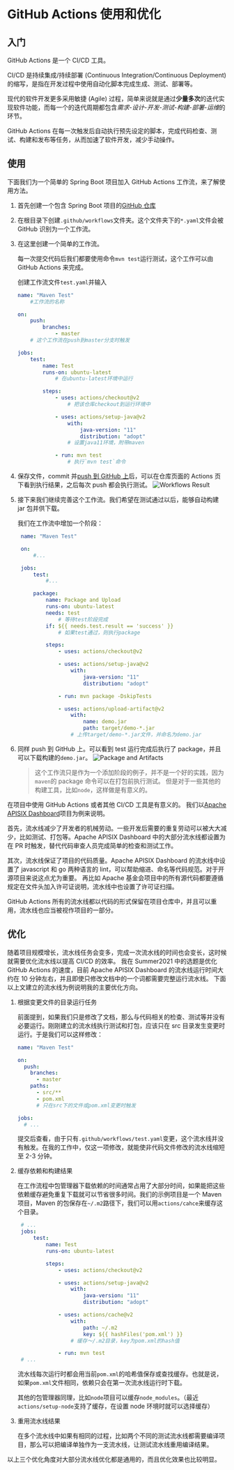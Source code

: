 # GitHub Actions 使用和优化

## 入门

GitHub Actions 是一个 CI/CD 工具。

CI/CD 是持续集成/持续部署 (Continuous Integration/Continuous Deployment) 的缩写，是指在开发过程中使用自动化脚本完成生成、测试、部署等。

现代的软件开发更多采用敏捷 (Agile) 过程，简单来说就是通过**少量多次**的迭代实现软件功能，而每一个的迭代周期都包含*需求-设计-开发-测试-构建-部署-运维*的环节。

GitHub Actions 在每一次触发后自动执行预先设定的脚本，完成代码检查、测试、构建和发布等任务，从而加速了软件开发，减少手动操作。

## 使用

下面我们为一个简单的 Spring Boot 项目加入 GitHub Actions 工作流，来了解使用方法。

1. 首先创建一个包含 Spring Boot 项目的[GitHub 仓库](https://github.com/qsliu2017/GitHub-Actions-Demo/commit/e1c70d67a97fe538271ea16a3853d2eb0215bc5a)
1. 在根目录下创建`.github/workflows`文件夹。这个文件夹下的`*.yaml`文件会被 GitHub 识别为一个工作流。
1. 在这里创建一个简单的工作流。

   每一次提交代码后我们都要使用命令`mvn test`运行测试，这个工作可以由 GitHub Actions 来完成。

   创建工作流文件`test.yaml`并输入

   ```yaml
   name: "Maven Test"
       #工作流的名称

   on:
       push:
           branches:
               - master
       # 这个工作流在push到master分支时触发

   jobs:
       test:
           name: Test
           runs-on: ubuntu-latest
               # 在ubuntu-latest环境中运行

           steps:
               - uses: actions/checkout@v2
                   # 把该仓库checkout到运行环境中

               - uses: actions/setup-java@v2
                   with:
                       java-version: "11"
                       distribution: "adopt"
                   # 设置java11环境，附带maven

               - run: mvn test
                   # 执行`mvn test`命令
   ```

1. 保存文件，commit 并[push 到 GitHub 上](https://github.com/qsliu2017/GitHub-Actions-Demo/commit/47c2b5ee62d41c6c9796ae58e65b39405f1d69b8)后，可以在仓库页面的 Actions 页下看到执行结果，之后每次 push 都会执行测试。
   ![Workflows Result](./img/workflows_result.png)
1. 接下来我们继续完善这个工作流。我们希望在测试通过以后，能够自动构建 jar 包并供下载。

   我们在工作流中增加一个阶段：

   ```yaml
    name: "Maven Test"

    on:
        #...

    jobs:
        test:
            #...

        package:
            name: Package and Upload
            runs-on: ubuntu-latest
            needs: test
                # 等待test阶段完成
            if: ${{ needs.test.result == 'success' }}
                # 如果test通过，则执行package

            steps:
                - uses: actions/checkout@v2

                - uses: actions/setup-java@v2
                    with:
                        java-version: "11"
                        distribution: "adopt"

                - run: mvn package -DskipTests

                - uses: actions/upload-artifact@v2
                    with:
                        name: demo.jar
                        path: target/demo-*.jar
                    # 上传target/demo-*.jar文件，并命名为demo.jar
   ```

1. 同样 push 到 GitHub 上。可以看到 test 运行完成后执行了 package，并且可以下载构建的`demo.jar`。
   ![Package and Artifacts](./img/package_and_artifacts.png)
   > 这个工作流只是作为一个添加阶段的例子，并不是一个好的实践，因为`maven`的 package 命令可以在打包前执行测试。
   > 但是对于一些其他的构建工具，比如`node`，这样做是有意义的。

在项目中使用 GitHub Actions 或者其他 CI/CD 工具是有意义的。
我们以[Apache APISIX Dashboard](https://github.com/apache/apisix-dashboard)项目为例来说明。

首先，流水线减少了开发者的机械劳动。一些开发后需要的重复劳动可以被大大减少，比如测试、打包等。Apache APISIX Dashboard 中的大部分流水线都设置为在 PR 时触发，替代代码审查人员完成简单的检查和测试工作。

其次，流水线保证了项目的代码质量。Apache APISIX Dashboard 的流水线中设置了 javascript 和 go 两种语言的 lint，可以帮助缩进、命名等代码规范。对于开源项目来说这点尤为重要。
再比如 Apache 基金会项目中的所有源代码都要遵循规定在文件头加入许可证说明，流水线中也设置了许可证扫描。

GitHub Actions 所有的流水线都以代码的形式保留在项目仓库中，并且可以重用，流水线也应当被视作项目的一部分。

## 优化

随着项目规模增长，流水线任务会变多，完成一次流水线的时间也会变长，这时候就需要优化流水线以提高 CI/CD 的效率。
我在 Summer2021 中的选题是优化 GitHub Actions 的速度，目前 Apache APISIX Dashboard 的流水线运行时间大约在 10 分钟左右，并且即使只修改文档中的一个词都需要完整运行流水线。
下面以上文建立的流水线为例说明我的主要优化方向。

1. 根据变更文件的目录运行任务

   前面提到，如果我们只是修改了文档，那么与代码相关的检查、测试等并没有必要运行。刚刚建立的流水线执行测试和打包，应该只在 src 目录发生变更时运行。于是我们可以这样修改：

   ```yaml
   name: "Maven Test"

   on:
     push:
       branches:
         - master
       paths:
         - src/**
         - pom.xml
         # 只在src下的文件或pom.xml变更时触发

   jobs:
     # ...
   ```

   提交后查看，由于只有`.github/workflows/test.yaml`变更，这个流水线并没有触发。在我的工作中，仅这一项修改，就能使非代码文件修改的流水线缩短至 2-3 分钟。

2. 缓存依赖和构建结果

   在工作流程中包管理器下载依赖的时间通常占用了大部分时间，如果能把这些依赖缓存避免重复下载就可以节省很多时间。我们的示例项目是一个 Maven 项目，Maven 的包保存在`~/.m2`路径下，我们可以用`actions/cahce`来缓存这个目录。

   ```yaml
    # ...
    jobs:
        test:
            name: Test
            runs-on: ubuntu-latest

            steps:
                - uses: actions/checkout@v2

                - uses: actions/setup-java@v2
                    with:
                        java-version: "11"
                        distribution: "adopt"

                - uses: actions/cache@v2
                    with:
                        path: ~/.m2
                        key: ${{ hashFiles('pom.xml') }}
                    # 缓存～/.m2目录，key为pom.xml的hash值

                - run: mvn test
    # ...
   ```

   流水线每次运行时都会用当前`pom.xml`的哈希值保存或查找缓存。也就是说，如果`pom.xml`文件相同，依赖只会在第一次流水线运行时下载。

   其他的包管理器同理，比如`node`项目可以缓存`node_modules`。（最近`actions/setup-node`支持了缓存，在设置 node 环境时就可以选择缓存）

3. 重用流水线结果
   
   在多个流水线中如果有相同的过程，比如两个不同的测试流水线都需要编译项目，那么可以把编译单独作为一支流水线，让测试流水线重用编译结果。

以上三个优化角度对大部分流水线优化都是通用的，而且优化效果也比较明显。
